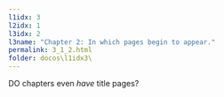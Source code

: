 ```yaml
---
l1idx: 3
l2idx: 1
l3idx: 2
l3name: "Chapter 2: In which pages begin to appear."
permalink: 3_1_2.html
folder: docos\l1idx3\
---
```


DO chapters even *have* title pages?